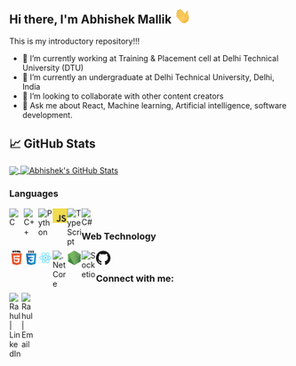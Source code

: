 ## Hi there, I'm Abhishek Mallik <img src="https://raw.githubusercontent.com/Abhishekmallik/Abhishekmallik/master/wave.gif" width="30px">
<!-- ### Hi there 👋 -->

This is my introductory repository!!!

- 🔭 I’m currently working at Training & Placement cell at Delhi Technical University (DTU)
- 🌱 I’m currently an undergraduate at Delhi Technical University, Delhi, India
- 👯 I’m looking to collaborate with other content creators
- 💬 Ask me about React, Machine learning, Artificial intelligence, software development.

<!-- 
- 🤔 I’m looking for help with ...
- 📫 How to reach me: ...
- 😄 Pronouns: ...
- ⚡ Fun fact: ... -->

## &#x1f4c8; GitHub Stats

<a href="https://github.com/Abhishekmallik/Abhishekmallik">
  <img align="center" src="https://github-readme-stats.vercel.app/api/top-langs/?username=Abhishekmallik&hide=java,html,tex&title_color=ffffff&text_color=c9cacc&icon_color=2bbc8a&bg_color=1d1f21&langs_count=3" />
</a>
<a href="https://github.com/Abhishekmallik">
  <img align="center" src="https://github-readme-stats.vercel.app/api?username=Abhishekmallik&show_icons=true&line_height=27&count_private=true&title_color=ffffff&text_color=c9cacc&icon_color=2bbc8a&bg_color=1d1f21" alt="Abhishek's GitHub Stats" />
</a>


<!-- <a href="https://github.com/akshaaatt/Swarogya">
  <img align="center" src="https://github-readme-stats.vercel.app/api/pin/?username=akshaaatt&repo=Swarogya&title_color=ffffff&text_color=c9cacc&icon_color=2bbc8a&bg_color=1d1f21" />
</a>

<a href="https://github.com/Abhishekmallik/AutoAI">
  <img align="center" src="https://github-readme-stats.vercel.app/api/pin/?username=Abhishekmallik&repo=AutoAI&title_color=ffffff&text_color=c9cacc&icon_color=2bbc8a&bg_color=1d1f21" />
</a>

<a href="https://github.com/Abhishekmallik/Cloud-Scheduling">
  <img align="center" src="https://github-readme-stats.vercel.app/api/pin/?username=Abhishekmallik&repo=Cloud-Scheduling&title_color=ffffff&text_color=c9cacc&icon_color=2bbc8a&bg_color=1d1f21" />
</a>

<a href="https://github.com/Abhishekmallik/Turing-Machine-based-Syllable-Splitter">
  <img align="center" src="https://github-readme-stats.vercel.app/api/pin/?username=Abhishekmallik&repo=Turing-Machine-based-Syllable-Splitter&title_color=ffffff&text_color=c9cacc&icon_color=2bbc8a&bg_color=1d1f21" />
</a>

<a href="https://github.com/Abhishekmallik/College-Management-System">
  <img align="center" src="https://github-readme-stats.vercel.app/api/pin/?username=Abhishekmallik&repo=College-Management-System&title_color=ffffff&text_color=c9cacc&icon_color=2bbc8a&bg_color=1d1f21" />
</a>

<a href="https://github.com/Abhishekmallik/Malware-Classifier">
  <img align="center" src="https://github-readme-stats.vercel.app/api/pin/?username=Abhishekmallik&repo=Malware-Classifier&title_color=ffffff&text_color=c9cacc&icon_color=2bbc8a&bg_color=1d1f21" />
</a> -->

### Languages

[<img align="left" alt="C" width="26px" src="https://www.pngkit.com/png/full/101-1010012_c-programming-icon-c-programming-language-logo.png" />][c]
[<img align="left" alt="C++" width="26px" src="https://user-images.githubusercontent.com/50693372/113815912-8f96aa00-9791-11eb-8d93-91478b2ff840.png" />][c++]
[<img align="left" alt="Python" width="26px" src="https://upload.wikimedia.org/wikipedia/commons/thumb/c/c3/Python-logo-notext.svg/768px-Python-logo-notext.svg.png" />][python]
[<img align="left" alt="JavaScript" width="26px" src="https://raw.githubusercontent.com/github/explore/80688e429a7d4ef2fca1e82350fe8e3517d3494d/topics/javascript/javascript.png" />][javascript]
[<img align="left" alt="TypeScript" width="26px" src="https://upload.wikimedia.org/wikipedia/commons/thumb/4/4c/Typescript_logo_2020.svg/1200px-Typescript_logo_2020.svg.png" />][typescript]
[<img align="left" alt="C#" width="26px" src="https://seeklogo.com/images/C/c-sharp-c-logo-02F17714BA-seeklogo.com.png" />][c#]

<br />

### Web Technology

[<img align="left" alt="HTML5" width="26px" src="https://raw.githubusercontent.com/github/explore/80688e429a7d4ef2fca1e82350fe8e3517d3494d/topics/html/html.png" />][html5]
[<img align="left" alt="CSS3" width="26px" src="https://raw.githubusercontent.com/github/explore/80688e429a7d4ef2fca1e82350fe8e3517d3494d/topics/css/css.png" />][css]
[<img align="left" alt="ReactJs" width="26px" src="https://raw.githubusercontent.com/github/explore/80688e429a7d4ef2fca1e82350fe8e3517d3494d/topics/react/react.png" />][reactjs]
[<img align="left" alt=".Net Core" width="26px" src="https://upload.wikimedia.org/wikipedia/commons/thumb/e/ee/.NET_Core_Logo.svg/1200px-.NET_Core_Logo.svg.png" />][.Net Core]
[<img align="left" alt="NodeJs" width="26px" src="https://raw.githubusercontent.com/github/explore/80688e429a7d4ef2fca1e82350fe8e3517d3494d/topics/nodejs/nodejs.png" />][nodejs]
[<img align="left" alt="Socketio" width="26px" src="https://upload.wikimedia.org/wikipedia/commons/9/96/Socket-io.svg" />][socketio]
[<img align="left" alt="GitHub" width="26px" src="https://raw.githubusercontent.com/github/explore/78df643247d429f6cc873026c0622819ad797942/topics/github/github.png" />][github]

<br />

### Connect with me:

[<img align="left" alt="Rahul | LinkedIn" width="22px" src="https://user-images.githubusercontent.com/50693372/113819924-a17b4b80-9797-11eb-9453-50fed9accd73.png" />][linkedin]
<!-- [<img align="left" alt="Rahul | Instagram" width="22px" src="https://upload.wikimedia.org/wikipedia/commons/thumb/9/96/Instagram.svg/1200px-Instagram.svg.png" />][instagram] -->
[<img align="left" alt="Rahul | Email" width="22px" src="https://upload.wikimedia.org/wikipedia/commons/4/4e/Mail_%28iOS%29.svg" />][email]

[c]: https://www.tutorialspoint.com/cprogramming/index.htm
[c++]: https://www.w3schools.com/cpp/default.asp
[python]: https://www.python.org/
[javascript]: https://www.w3schools.com/js/default.asp
[typescript]: https://www.typescriptlang.org/
[c#]: https://docs.microsoft.com/en-us/dotnet/csharp/
[html5]: https://developer.mozilla.org/en-US/docs/Web/Guide/HTML/HTML5/
[css]: https://www.w3schools.com/css/
[reactjs]: https://reactjs.org/
[.Net Core]: https://dotnet.microsoft.com/learn/aspnet/what-is-aspnet-core
[nodejs]: https://nodejs.org/en/
[socketio]: https://socket.io/
[github]: https://github.com/
<!-- [instagram]: https://instagram.com/rahulv05300 -->
[linkedin]: https://www.linkedin.com/in/abhishek-mallik-96b534172/
[email]: mailto:abhishekmallik265@gmail.com
